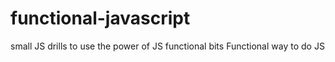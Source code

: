 # functional-javascript
small JS drills to use the power of JS functional bits
Functional way to do JS
